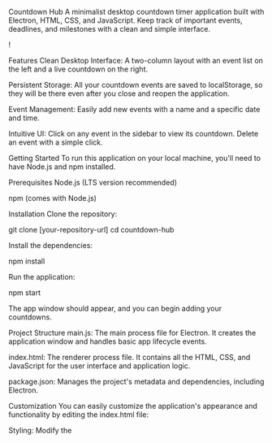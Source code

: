 Countdown Hub
A minimalist desktop countdown timer application built with Electron, HTML, CSS, and JavaScript. Keep track of important events, deadlines, and milestones with a clean and simple interface.

!

Features
Clean Desktop Interface: A two-column layout with an event list on the left and a live countdown on the right.

Persistent Storage: All your countdown events are saved to localStorage, so they will be there even after you close and reopen the application.

Event Management: Easily add new events with a name and a specific date and time.

Intuitive UI: Click on any event in the sidebar to view its countdown. Delete an event with a simple click.

Getting Started
To run this application on your local machine, you'll need to have Node.js and npm installed.

Prerequisites
Node.js (LTS version recommended)

npm (comes with Node.js)

Installation
Clone the repository:

git clone [your-repository-url]
cd countdown-hub

Install the dependencies:

npm install

Run the application:

npm start

The app window should appear, and you can begin adding your countdowns.

Project Structure
main.js: The main process file for Electron. It creates the application window and handles basic app lifecycle events.

index.html: The renderer process file. It contains all the HTML, CSS, and JavaScript for the user interface and application logic.

package.json: Manages the project's metadata and dependencies, including Electron.

Customization
You can easily customize the application's appearance and functionality by editing the index.html file:

Styling: Modify the <style> block at the top to change colors, fonts, and layout. The CSS is well-commented and uses CSS variables for easy theme changes.

Logic: The <script> tag at the bottom contains all the logic for managing events and updating the countdown.

Contributing
This is a personal project, but feel free to fork the repository and make your own improvements!

License
This project is licensed under the ISC License.